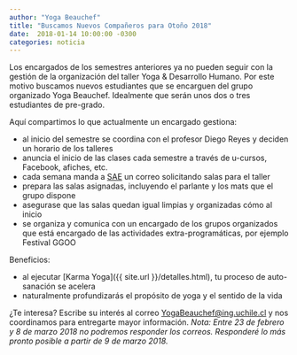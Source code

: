 ```yaml
---
author: "Yoga Beauchef"
title: "Buscamos Nuevos Compañeros para Otoño 2018"
date:  2018-01-14 10:00:00 -0300
categories: noticia
---
```


Los encargados de los semestres anteriores ya no pueden seguir con la
gestión de la organización del taller Yoga & Desarrollo Humano. Por
este motivo buscamos nuevos estudiantes que se encarguen del grupo
organizado Yoga Beauchef. Idealmente que serán unos dos o tres
estudiantes de pre-grado.

Aquí compartimos lo que actualmente un encargado gestiona:
- al inicio del semestre se coordina con el profesor Diego Reyes y
deciden un horario de los talleres
- anuncia el inicio de las clases cada semestre a través de u-cursos,
  Facebook, afiches, etc.
- cada semana manda a [SAE](http://escuela.ingenieria.uchile.cl/vida-estudiantil/126262/presentacion) un correo solicitando salas para el taller
- prepara las salas asignadas, incluyendo el parlante y los mats que el grupo dispone
- asegurase que las salas quedan igual limpias y organizadas cómo al inicio
- se organiza y comunica con un encargado de los grupos organizados
que está encargado de las actividades extra-programáticas, por ejemplo
Festival GGOO

Beneficios:
- al ejecutar [Karma Yoga]({{ site.url }}/detalles.html), tu proceso de auto-sanación se acelera
- naturalmente profundizarás el propósito de yoga y el sentido de la vida

¿Te interesa? Escribe su interés al correo
[YogaBeauchef@ing.uchile.cl](mailto:YogaBeauchef@ing.uchile.cl?subject=Interesado%20en%20la%20organización%20de%20Yoga%20Beauchef)
y nos coordinamos para entregarte mayor información. *Nota: Entre 23
de febrero y 8 de marzo 2018 no podremos responder los
correos. Responderé lo más pronto posible a partir de 9 de marzo 2018.*
